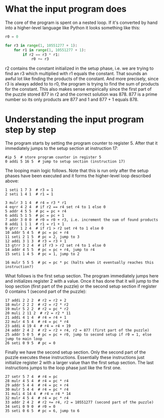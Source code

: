 # What the input program does

The core of the program is spent on a nested loop. If it's converted
by hand into a higher-level language like Python it looks something
like this:

```python
r0 = 0

for r3 in range(1, 10551277 + 1):
    for r1 in range(1, 10551277 + 1):
        if r2 == r3 * r1:
            r0 += r3
```

r2 contains the constant initialized in the setup phase, i.e.
we are trying to find an r3 which multiplied with r1 equals
the constant. That sounds an awful lot like finding the products
of the constant. And more precisely, since r3 is always added to to r0, 
the program is trying to find the sum of products for the constant.
This also makes sense empirically since the first part of the puzzle
stored 877 in r2 and the correct solution was 878. 877 is a prime number
so its only products are 877 and 1 and 877 + 1 equals 878.

# Understanding the input program step by step

The program starts by setting the program counter to register 5.
After that it immediately jumps to the setup section at instruction
17:

```elfcode
#ip 5  # store program counter in register 5
0 addi 5 16 5  # jump to setup section (instruction 17)
```

The looping main logic follows. Note that this is run only after the setup
phases have been executed and it forms the higher-level loop described
above:

```
1 seti 1 7 3  # r3 = 1
2 seti 1 4 1  # r1 = 1

3 mulr 3 1 4  # r4 = r3 * r1
4 eqrr 4 2 4  # if r2 == r4 set r4 to 1 else 0
5 addr 4 5 5  # pc = pc + r4
6 addi 5 1 5  # pc = pc + 1
7 addr 3 0 0  # r0 = r0 + r3, i.e. increment the sum of found products
8 addi 1 1 1  # r1 = r1 + 1
9 gtrr 1 2 4  # if r1 > r2 set r4 to 1 else 0
10 addr 5 4 5  # pc = pc + r4
11 seti 2 1 5  # pc = 2, jump to 3
12 addi 3 1 3  # r3 = r3 + 1
13 gtrr 3 2 4  # if r3 > r2 set r4 to 1 else 0
14 addr 4 5 5  # pc = pc + r4, jump to r4
15 seti 1 4 5  # pc = 1, jump to 2

16 mulr 5 5 5  # pc = pc * pc (halts when it eventually reaches this instruction?)
```

What follows is the first setup section. The program immediately jumps here
and initializes register 2 with a value. Once it has done that it will
jump to the loop section (first part of the puzzle) or the second setup
section if register 0 contains 1 (second part of the puzzle):

```elfcode
17 addi 2 2 2  # r2 = r2 + 2
18 mulr 2 2 2  # r2 = r2 * r2
19 mulr 5 2 2  # r2 = pc * r2
20 muli 2 11 2  # r2 = r2 * 11
21 addi 4 1 4  # r4 = r4 + 1
22 mulr 4 5 4  # r4 = pc * r4
23 addi 4 19 4  # r4 = r4 + 19
24 addr 2 4 2  # r2 = r2 + r4, r2 = 877 (first part of the puzzle)
25 addr 5 0 5  # pc = pc + r0, jump to second setup if r0 = 1, else jump to main loop
26 seti 0 9 5  # pc = 0
```

Finally we have the second setup section. Only the second part of the puzzle executes
these instructions. Essentially these instructions just initialize register 2
with a larger value than the first setup section. The last instructions jumps to the
loop phase just like the first one.

```elfcode
27 setr 5 7 4  # r4 = pc
28 mulr 4 5 4  # r4 = pc * r4
29 addr 5 4 4  # r4 = pc + r4
30 mulr 5 4 4  # r4 = pc * r4
31 muli 4 14 4  # r4 = r4 * 14
32 mulr 4 5 4  # r4 = pc * r4
33 addr 2 4 2  # r2 += r4, r2 = 10551277 (second part of the puzzle)
34 seti 0 9 0  # r0 = 0
35 seti 0 6 5  # pc = 6, jump to 6
```
